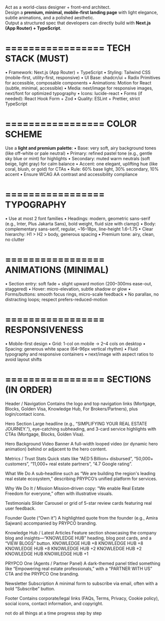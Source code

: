 Act as a world-class designer + front-end architect.  
Design a **premium, minimal, mobile-first landing page** with light elegance, subtle animations, and a polished aesthetic.  
Output a structured spec that developers can directly build with **Next.js (App Router) + TypeScript**.

=================
TECH STACK (MUST)
=================
• Framework: Next.js (App Router) + TypeScript
• Styling: Tailwind CSS (mobile-first, utility-first, responsive)
• UI Base: shadcn/ui + Radix Primitives for accessible, composable components
• Animations: Motion for React (subtle, minimal, accessible)
• Media: next/image for responsive images, next/font for optimized typography
• Icons: lucide-react
• Forms (if needed): React Hook Form + Zod
• Quality: ESLint + Prettier, strict TypeScript

=================
COLOR SCHEME
=================
Use a **light and premium palette**:
• Base: very soft, airy background tones (like off-white or pale neutral)
• Primary: refined pastel tone (e.g., gentle sky blue or mint) for highlights
• Secondary: muted warm neutrals (soft beige, light gray) for calm balance
• Accent: one elegant, uplifting hue (like coral, blush, or gold) for CTAs
• Rule: 60% base light, 30% secondary, 10% accent
• Ensure WCAG AA contrast and accessibility compliance

=================
TYPOGRAPHY
=================
• Use at most 2 font families
• Headings: modern, geometric sans-serif (e.g., Inter, Plus Jakarta Sans), bold weight, fluid size with clamp()
• Body: complementary sans-serif, regular, ~16–18px, line-height 1.6–1.75
• Clear hierarchy: H1 > H2 > body, generous spacing
• Premium tone: airy, clean, no clutter

=================
ANIMATIONS (MINIMAL)
=================
• Section entry: soft fade + slight upward motion (200–300ms ease-out, staggered)
• Hover: micro-elevation, subtle shadow or glow
• Forms/buttons: smooth focus rings, micro-scale feedback
• No parallax, no distracting loops; respect prefers-reduced-motion

=================
RESPONSIVENESS
=================
• Mobile-first design
• Grid: 1-col on mobile → 2–4 cols on desktop
• Spacing: generous white space (64–96px vertical rhythm)
• Fluid typography and responsive containers
• next/image with aspect ratios to avoid layout shifts

=================
SECTIONS (IN ORDER)
=================

Header / Navigation
Contains the logo and top navigation links (Mortgage, Blocks, Golden Visa, Knowledge Hub, For Brokers/Partners), plus login/contact icons.

Hero Section
Large headline (e.g., “SIMPLIFYING YOUR REAL ESTATE JOURNEY.”), eye-catching subheading, and 3-card service highlights with CTAs (Mortgage, Blocks, Golden Visa).

Hero Background Video Banner
A full-width looped video (or dynamic hero animation) behind or adjacent to the hero content.

Metrics / Trust Stats
Quick stats like “AED 5 Billion+ disbursed”, “50,000+ customers”, “11,000+ real estate partners”, “4.7 Google rating”.

What We Do
A sub‑headline such as “We are building the region's leading real estate ecosystem,” describing PRYPCO’s unified platform for services.

Why We Do It / Mission
Mission‑driven copy: “We enable Real Estate Freedom for everyone,” often with illustrative visuals.

Testimonials Slider
Carousel or grid of 5-star review cards featuring real user feedback.

Founder Quote (“Own it”)
A highlighted quote from the founder (e.g., Amira Sajwani) accompanied by PRYPCO branding.

Knowledge Hub / Latest Articles
Feature section showcasing the company blog and insights—“KNOWLEDGE HUB” heading, blog post cards, and a “VIEW BLOGS” button. 
KNOWLEDGE HUB
+8
KNOWLEDGE HUB
+8
KNOWLEDGE HUB
+8
KNOWLEDGE HUB
+2
KNOWLEDGE HUB
+2
KNOWLEDGE HUB
KNOWLEDGE HUB
+1

PRYPCO One (Agents / Partner Panel)
A dark-themed panel titled something like “Empowering real estate professionals,” with a “PARTNER WITH US” CTA and the PRYPCO One branding.

Newsletter Subscription
A minimal form to subscribe via email, often with a bold “Subscribe” button.

Footer
Contains corporate/legal links (FAQs, Terms, Privacy, Cookie policy), social icons, contact information, and copyright.

not do all things at a time progress step by step 